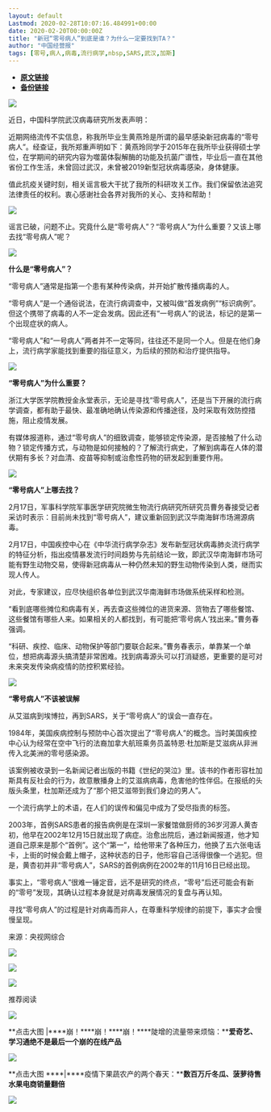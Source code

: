 ```yaml
---
layout: default
Lastmod: 2020-02-28T10:07:16.484991+00:00
date: 2020-02-20T00:00:00Z
title: "新冠“零号病人”到底是谁？为什么一定要找到TA？"
author: "中国经营报"
tags: [零号,病人,病毒,流行病学,nbsp,SARS,武汉,加斯]
---
```


* [**原文链接**](http://mp.weixin.qq.com/s?__biz=MjA5NTMyOTMwMQ==&amp;mid=2651970919&amp;idx=1&amp;sn=ac851132c039c0759c695288b39e93f4&amp;chksm=4f3eba1d7849330b38e8251553593861d7bc43b829293c0404638a59d74253c502573ab21df3#rd)
* [**备份链接**](http://archive.is/PDTie)


![](/images/post/5fdb3f87f44cf8ae08d41ad1e0b84841.jpg)

近日，中国科学院武汉病毒研究所发表声明：

  

近期网络流传不实信息，称我所毕业生黄燕玲是所谓的最早感染新冠病毒的“零号病人”。经查证，我所郑重声明如下：黄燕玲同学于2015年在我所毕业获得硕士学位，在学期间的研究内容为噬菌体裂解酶的功能及抗菌广谱性，毕业后一直在其他省份工作生活，未曾回过武汉，未曾被2019新型冠状病毒感染，身体健康。

  

值此抗疫关键时刻，相关谣言极大干扰了我所的科研攻关工作。我们保留依法追究法律责任的权利。衷心感谢社会各界对我所的关心、支持和帮助！

  

![](/images/post/c128dbfdd8c44c4c01f0cb1a020f9761.jpg)

  

谣言已破，问题不止。究竟什么是“零号病人”？“零号病人”为什么重要？又该上哪去找“零号病人”呢？

  

![](/images/post/bc3576ff279d80264ac4f6d7a60432f9.jpg)

**什么是“零号病人”？**

  

“零号病人”通常是指第一个患有某种传染病，并开始扩散传播病毒的人。

  

“零号病人”是一个通俗说法，在流行病调查中，又被叫做“首发病例”“标识病例”。但这个携带了病毒的人不一定会发病。因此还有“一号病人”的说法，标记的是第一个出现症状的病人。

  

“零号病人”和“一号病人”两者并不一定等同，往往还不是同一个人。但是在他们身上，流行病学家能找到重要的指征意义，为后续的预防和治疗提供指导。

  

![](/images/post/bc3576ff279d80264ac4f6d7a60432f9.jpg)

**“零号病人”为什么重要？**

  

浙江大学医学院教授金永堂表示，无论是寻找“零号病人”，还是当下开展的流行病学调查，都有助于最快、最准确地确认传染源和传播途径，及时采取有效防控措施，阻止疫情发展。

  

有媒体报道称，通过“零号病人”的细致调查，能够锁定传染源，是否接触了什么动物？锁定传播方式，与动物是如何接触的？了解流行病史，了解到病毒在人体的潜伏期有多长？对血清、疫苗等抑制或治愈性药物的研发起到重要作用。

  

![](/images/post/bc3576ff279d80264ac4f6d7a60432f9.jpg)

**“零号病人”上哪去找？**

  

2月17日，军事科学院军事医学研究院微生物流行病研究所研究员曹务春接受记者采访时表示：目前尚未找到“零号病人”，建议重新回到武汉华南海鲜市场溯源病毒。

  

2月17日，中国疾控中心在《中华流行病学杂志》发布新型冠状病毒肺炎流行病学的特征分析，指出疫情暴发流行时间趋势与先前结论一致，即武汉华南海鲜市场可能有野生动物交易，使得新冠病毒从一种仍然未知的野生动物传染到人类，继而实现人传人。

  

对此，专家建议，应尽快组织各单位到武汉华南海鲜市场做系统采样和检测。

  

“看到底哪些摊位和病毒有关，再去查这些摊位的进货来源、货物去了哪些餐馆、这些餐馆有哪些人来。如果相关的人都找到，有可能把‘零号病人’找出来。”曹务春强调。

  

“科研、疾控、临床、动物保护等部门要联合起来。”曹务春表示，单靠某一个单位，想把病毒源头搞清楚非常困难。找到病毒源头可以打消疑惑，更重要的是可对未来突发传染病疫情的防控积累经验。

  

![](/images/post/bc3576ff279d80264ac4f6d7a60432f9.jpg)

**“零号病人”不该被误解**

  

从艾滋病到埃博拉，再到SARS，关于“零号病人”的误会一直存在。

  

1984年，美国疾病控制与预防中心首次提出了“零号病人”的概念。当时美国疾控中心认为经常在空中飞行的法裔加拿大航班乘务员盖特恩·杜加斯是艾滋病从非洲传入北美洲的零号感染源。

  

该案例被收录到一名新闻记者出版的书籍《世纪的哭泣》里。该书的作者形容杜加斯具有反社会的行为，故意散播身上的艾滋病病毒，危害他的性伴侣。在报纸的头版头条里，杜加斯还成为了“那个把艾滋带到我们身边的男人”。

  

一个流行病学上的术语，在人们的误传和偏见中成为了受尽指责的标签。

  

2003年，首例SARS患者的报告病例是在深圳一家餐馆做厨师的36岁河源人黄杏初，他早在2002年12月15日就出现了病症。治愈出院后，通过新闻报道，他才知道自己原来是那个“首例”。这个“第一”，给他带来了各种压力，他换了五六张电话卡，上街的时候会戴上帽子，这种状态的日子，他形容自己活得很像一个逃犯。但是，黄杏初并非“零号病人”，SARS的首例病例在2002年的11月16日已经出现。

  

事实上，“零号病人”很难一锤定音，远不是研究的终点，“零号”后还可能会有新的“零号”发现，其确认过程本身就是对病毒发展情况的复盘与再认知。

  

寻找“零号病人”的过程是针对病毒而非人，在尊重科学规律的前提下，事实才会慢慢呈现。

  

来源：央视网综合

  

[![](/images/post/aa73eda3cc6c8de22b03f6f379c8c839.jpg)](https://e.vhall.com/subject/view/130232786)  

![](/images/post/47c0e574ea27ef847e2a66a4f04d1784.jpg)

  

![](/images/post/43b7a57fd045be64890b8526d60a1277.jpg)

  

推荐阅读

[![](/images/post/774a51989a7d91b43909cdcb83138368.jpg)](http://mp.weixin.qq.com/s?__biz=MjA5NTMyOTMwMQ==&mid=2651970886&idx=1&sn=c014cc1fe29d304468a669270ac4b3b3&chksm=4f3eba3c7849332ae918b8105448ca9763f373c0a8ce9ad07cd05259592d495229cf3d5ee99f&scene=21#wechat_redirect)

**点击大图 |****崩！****崩！****崩！****陡增的流量带来烦恼：****爱奇艺、学习通绝不是最后一个崩的在线产品**  

  

[![](/images/post/16795a85c54dc4746d8aaef5dc2cb07f.jpg)](http://mp.weixin.qq.com/s?__biz=MjA5NTMyOTMwMQ==&mid=2651970915&idx=1&sn=fb543baec7105f522cfc9a2de0e989c5&chksm=4f3eba197849330ffdaa941fdb34aed2793d46741d376b93fed71b360cbef054efd5e3e828b8&scene=21#wechat_redirect)

**点击大图 ****|****疫情下果蔬农产的两个春天：****数百万斤冬瓜、菠萝待售 水果电商销量翻倍**

  

![](/images/post/f3501c0a0df0124df45b227b216c07a4.jpg)

